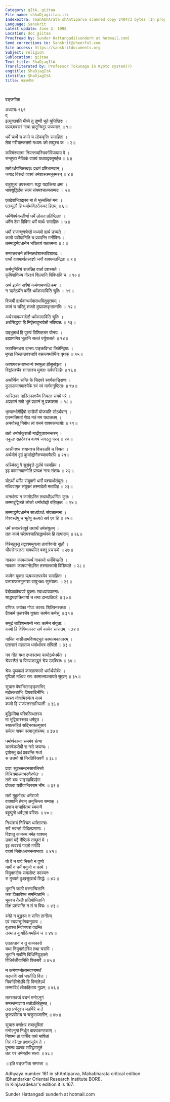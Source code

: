 ```yaml
---
Category: gItA, giitaa
File name: shhaDjagiitaa.itx
Indexextra: (mahAbhArata shAntiparva scanned copy 240473 bytes (In progress))
Language: Sanskrit
Latest update: June 2, 1998
Location: doc_giitaa
Proofread by: Sunder Hattangadi(sunderh at hotmail.com)
Send corrections to: Sanskrit@cheerful.com
Site access: https://sanskritdocuments.org
Subject: religion
Sublocation: giitaa
Text title: ShaDjagItA
Transliterated by: Professor Tokunaga in Kyoto system(?)
engtitle: ShaDjagItA
itxtitle: ShaDjagItA
title: षड्जगीता

---
```

  
 षड्जगीता   
  
 अध्यायः १६१  
 व्  
इत्युक्तवति भीष्मे तु तूष्णी भूते युधिष्ठिरः ।  
पप्रच्छावसरं गत्वा भ्रातॄन्विदुर पञ्चमान् ॥ १॥  
  
धर्मे चार्थे च कामे च लोकवृत्तिः समाहिता ।  
तेषां गरीयान्कतमो मध्यमः को लघुश्च कः ॥ २॥  
  
कस्मिंश्चात्मा नियन्तव्यस्त्रिवर्गविजयाय वै ।  
सन्तुष्टा नैष्ठिकं वाक्यं यथावद्वक्तुमर्हथ ॥ ३॥  
  
ततोऽर्थगतितत्त्वज्ञः प्रथमं प्रतिभानवान् ।  
जगाद विरुदो वाक्यं धर्मशास्त्रमनुस्मरन् ॥ ४॥  
  
बाहुश्रुत्यं तपस्त्यागः श्रद्धा यज्ञक्रिया क्षमा ।  
भावशुद्धिर्दया सत्यं संयमश्चात्मसम्पदः ॥ ५॥  
  
एतदेवाभिपद्यस्व मा ते भूच्चलितं मनः ।  
एतन्मूलौ हि धर्मार्थावेतदेकपदं हितम् ॥ ६॥  
  
धर्मेणैवर्षयस्तीर्णा धर्मे लोकाः प्रतिष्ठिताः ।  
धर्मेण देवा दिविगा धर्मे चार्थः समाहितः ॥ ७॥  
  
धर्मो राजन्गुणश्रेष्ठो मध्यमो ह्यर्थ उच्यते ।  
कामो यवीयानिति च प्रवदन्ति मनीषिणः ।  
तस्माद्धर्मप्रधानेन भवितव्यं यतात्मना ॥ ८॥  
  
समाप्तवचने तस्मिन्नर्थशास्त्रविशारदः ।  
पार्थो वाक्यार्थतत्त्वज्ञो जगौ वाक्यमतन्द्रितः ॥ ९॥  
  
कर्मभूमिरियं राजन्निह वार्ता प्रशस्यते ।  
कृषिवाणिज्य गोरक्ष्यं शिल्पानि विविधानि च ॥ १०॥  
  
अर्थ इत्येव सर्वेषां कर्मणामव्यतिक्रमः ।  
न ऋतेऽर्थेन वर्तेते धर्मकामाविति श्रुतिः ॥ ११॥  
  
विजयी ह्यर्थवान्धर्ममाराधयितुमुत्तमम् ।  
कामं च चरितुं शक्तो दुष्प्रापमकृतात्मभिः ॥ १२॥  
  
अर्थस्यावयवावेतौ धर्मकामाविति श्रुतिः ।  
अर्थसिद्ध्या हि निर्वृत्तावुभावेतौ भविष्यतः ॥ १३॥  
  
उद्भूतार्थं हि पुरुषं विशिष्टतर योनयः ।  
ब्रह्माणमिव भूतानि सततं पर्युपासते ॥ १४॥  
  
जटाजिनधरा दान्ताः पङ्कदिग्धा जितेन्द्रियाः ।  
मुण्डा निस्तन्तवश्चापि वसन्त्यर्थार्थिनः पृथक् ॥ १५॥  
  
काषायवसनाश्चान्ये श्मश्रुला ह्रीसुसंवृताः ।  
विद्वांसश्चैव शान्ताश्च मुक्ताः सर्वपरिग्रहैः ॥ १६॥  
  
अर्थार्थिनः सन्ति के चिदपरे स्वर्गकाङ्क्षिणः ।  
कुलप्रत्यागमाश्चैके स्वं स्वं मार्गमनुष्ठिताः ॥ १७॥  
  
आस्तिका नास्तिकाश्चैव नियताः संयमे परे ।  
अप्रज्ञानं तमो भूतं प्रज्ञानं तु प्रकाशता ॥ १८॥  
  
भृत्यान्भोगैर्द्विषो दण्डैर्यो योजयति सोऽर्थवान् ।  
एतन्मतिमतां श्रेष्ठ मतं मम यथातथम् ।  
अनयोस्तु निबोध त्वं वचनं वाक्यकण्ठयोः ॥ १९॥  
  
ततो धर्मार्थकुशलौ माद्रीपुत्रावनन्तरम् ।  
नकुलः सहदेवश्च वाक्यं जगदतुः परम् ॥ २०॥  
  
आसीनश्च शयानश्च विचरन्नपि च स्थितः ।  
अर्थयोगं दृढं कुर्याद्योगैरुच्चावचैरपि ॥ २१॥  
  
अस्मिंस्तु वै सुसंवृत्ते दुर्लभे परमप्रिय ।  
इह कामानवाप्नोति प्रत्यक्षं नात्र संशयः ॥ २२॥  
  
योऽर्थो धर्मेण संयुक्तो धर्मो यश्चार्थसंयुतः ।  
मध्विवामृत संयुक्तं तस्मादेतौ मताविह ॥ २३॥  
  
अनर्थस्य न कामोऽस्ति तथार्थोऽधर्मिणः कुतः ।  
तस्मादुद्विजते लोको धर्मार्थाद्यो बहिष्कृतः ॥ २४॥  
  
तस्माद्धर्मप्रधानेन साध्योऽर्थः संयतात्मना ।  
विश्वस्तेषु च भूतेषु कल्पते सर्व एव हि ॥ २५॥  
  
धर्मं समाचरेत्पूर्वं तथार्थं धर्मसंयुतम् ।  
ततः कामं चरेत्पश्चात्सिद्धार्थस्य हि तत्फलम् ॥ २६॥  
  
विरेमतुस्तु तद्वाक्यमुक्त्वा तावश्विनोः सुतौ ।  
भीमसेनस्तदा वाक्यमिदं वक्तुं प्रचक्रमे ॥ २७॥  
  
नाकामः कामयत्यर्थं नाकामो धर्ममिच्छति ।  
नाकामः कामयानोऽस्ति तस्मात्कामो विशिष्यते ॥ २८॥  
  
कामेन युक्ता ऋषयस्तपस्येव समाहिताः ।  
पलाशफलमूलाशा वायुभक्षाः सुसंयताः ॥ २९॥  
  
वेदोपवादेष्वपरे युक्ताः स्वाध्यायपारगाः ।  
श्राद्धयज्ञक्रियायां च तथा दानप्रतिग्रहे ॥ ३०॥  
  
वणिजः कर्षका गोपाः कारवः शिल्पिनस्तथा ।  
दैवकर्म कृतश्चैव युक्ताः कामेन कर्मसु ॥ ३१॥  
  
समुद्रं चाविशन्त्यन्ये नराः कामेन संयुताः ।  
कामो हि विविधाकारः सर्वं कामेन सन्ततम् ॥ ३२॥  
  
नास्ति नासीन्नाभविष्यद्भूतं कामात्मकात्परम् ।  
एतत्सारं महाराज धर्मार्थावत्र संश्रितौ ॥ ३३॥  
  
नव नीतं यथा दध्नस्तथा कामोऽर्थधर्मतः ।  
श्रेयस्तैलं च पिण्याकाद्धृतं श्रेय उदश्वितः ॥ ३४॥  
  
श्रेयः पुष्पफलं काष्ठात्कामो धर्मार्थयोर्वरः ।  
पुष्पितो मध्विव रसः कामात्सञ्जायते सुखम् ॥ ३५॥  
  
सुचारु वेषाभिरलङ्कृताभिर्  
मदोत्कटाभिः प्रियवादिनीभिः ।  
रमस्व योषाभिरुपेत्य कामं  
कामो हि राजंस्तरसाभिपाती ॥ ३६॥  
  
बुद्धिर्ममैषा परिषत्स्थितस्य  
मा भूद्विचारस्तव धर्मपुत्र ।  
स्यात्संहितं सद्भिरफल्गुसारं  
समेत्य वाक्यं परमानृशंस्यम् ॥ ३७॥  
  
धर्मार्थकामाः सममेव सेव्या  
यस्त्वेकसेवी स नरो जघन्यः ।  
द्वयोस्तु दक्षं प्रवदन्ति मध्यं  
स उत्तमो यो निरतिस्त्रिवर्गे ॥ ३८॥  
  
प्राज्ञः सुहृच्चन्दनसारलिप्तो  
विचित्रमाल्याभरणैरुपेतः ।  
ततो वचः सङ्ग्रहविग्रहेण  
प्रोक्त्वा यवीयान्विरराम भीमः ॥ ३९॥  
  
ततो मुहूर्तादथ धर्मराजो  
वाक्यानि तेषाम् अनुचिन्त्य सम्यक् ।  
उवाच वाचावितथं स्मयन्वै  
बहुश्रुतो धर्मभृतां वरिष्ठः ॥ ४०॥  
  
निःसंशयं निश्चित धर्मशास्त्राः  
सर्वे भवन्तो विदितप्रमाणाः ।  
विज्ञातु कामस्य ममेह वाक्यम्  
उक्तं यद्वै नैष्ठिकं तच्छ्रुतं मे ।  
इह त्ववश्यं गदतो ममापि  
वाक्यं निबोधध्वमनन्यभावाः ॥ ४१॥  
  
यो वै न पापे निरतो न पुण्ये  
नार्थे न धर्मे मनुजो न कामे ।  
विमुक्तदोषः समलोष्ट काञ्चनः  
स मुच्यते दुःखसुखार्थ सिद्धेः ॥ ४२॥  
  
भूतानि जाती मरणान्वितानि  
जरा विकारैश्च समन्वितानि ।  
भूयश्च तैस्तैः प्रतिबोधितानि  
मोक्षं प्रशंसन्ति न तं च विद्मः ॥ ४३॥  
  
स्नेहे न बुद्धस्य न सन्ति तानीत्य्  
एवं स्वयम्भूर्भगवानुवाच ।  
बुधाश्च निर्वाणपरा वदन्ति  
तस्मान्न कुर्यात्प्रियमप्रियं च ॥ ४४॥  
  
एतत्प्रधानं न तु कामकारो  
यथा नियुक्तोऽस्मि तथा चरामि ।  
भूतानि सर्वाणि विधिर्नियुङ्क्ते  
विधिर्बलीयानिति वित्तसर्वे ॥ ४५॥  
  
न कर्मणाप्नोत्यनवाप्यमर्थं  
यद्भावि सर्वं भवतीति वित्त ।  
त्रिवर्गहीनोऽपि हि विन्दतेऽर्थं  
तस्मादिदं लोकहिताय गुह्यम् ॥ ४६॥  
  
ततस्तदग्र्यं वचनं मनोऽनुगं  
समस्तमाज्ञाय ततोऽतिहेतुमत् ।  
तदा प्रणेदुश्च जहर्षिरे च ते  
कुरुप्रवीराय च चक्रुरञ्जलीन् ॥ ४७॥  
  
सुचारु वर्णाक्षर शब्दभूषितां  
मनोऽनुगां निर्धुत वाक्यकण्टकाम् ।  
निशम्य तां पार्थिव पार्थ भाषितां  
गिरं नरेन्द्राः प्रशशंसुरेव ते ।  
पुनश्च पप्रच्छ सरिद्वरासुतं  
ततः परं धर्ममहीन सत्त्वः ॥ ४८॥  
  
॥ इति षड्जगीता समाप्ता ॥  
  
  
  
Adhyaya number 161 in shAntiparva, Mahabharata critical edition  
(Bhandarkar Oriental Research Institute BORI).  
In Kinjavadekar's edition it is 167.  
  
Sunder Hattangadi sunderh at hotmail.com  
  
  

